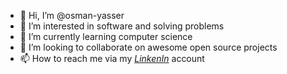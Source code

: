 - 👋 Hi, I’m @osman-yasser
- 👀 I’m interested in software and solving problems
- 🌱 I’m currently learning computer science
- 💞️ I’m looking to collaborate on awesome open source projects
- 📫 How to reach me via my *[LinkenIn](https://www.linkedin.com/in/osman-yasser-44099520a/)* account

<!---
osman-yasser/osman-yasser is a ✨ special ✨ repository because its `README.md` (this file) appears on your GitHub profile.
You can click the Preview link to take a look at your changes.
--->
